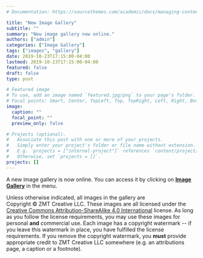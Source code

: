 ```yaml
---
# Documentation: https://sourcethemes.com/academic/docs/managing-content/

title: "New Image Gallery"
subtitle: ""
summary: "New image gallery now online."
authors: ["admin"]
categories: ["Image Gallery"]
tags: ["images", "gallery"]
date: 2019-10-23T17:15:00-04:00
lastmod: 2019-10-23T17:15:00-04:00
featured: false
draft: false
type: post

# Featured image
# To use, add an image named `featured.jpg/png` to your page's folder.
# Focal points: Smart, Center, TopLeft, Top, TopRight, Left, Right, BottomLeft, Bottom, BottomRight.
image:
  caption: ""
  focal_point: ""
  preview_only: false

# Projects (optional).
#   Associate this post with one or more of your projects.
#   Simply enter your project's folder or file name without extension.
#   E.g. `projects = ["internal-project"]` references `content/project/deep-learning/index.md`.
#   Otherwise, set `projects = []`.
projects: []
---
```


A new image gallery is now online. You can access it by clicking on **[Image Gallery](/gallery/)** in the menu.

Unless otherwise indicated, all images in the gallery are Copyright&nbsp;&copy;&nbsp;ZMT&nbsp;Creative&nbsp;LLC. These images are all licensed under the [Creative Commons Attribution-ShareAlike 4.0 International](https://creativecommons.org/licenses/by-sa/4.0/) license. As long as you follow the license requirements, you may use these images for personal **and** commercial use. Each image has a copyright watermark -- if you leave this watermark in place, you have fulfilled the license requirements. If you remove the copyright watermark, you **must** provide appropriate credit to ZMT&nbsp;Creative&nbsp;LLC somewhere (e.g. an attributions page, a caption or a footnote).

[hugo]: https://gohugo.io/
[academic]: https://sourcethemes.com/academic/